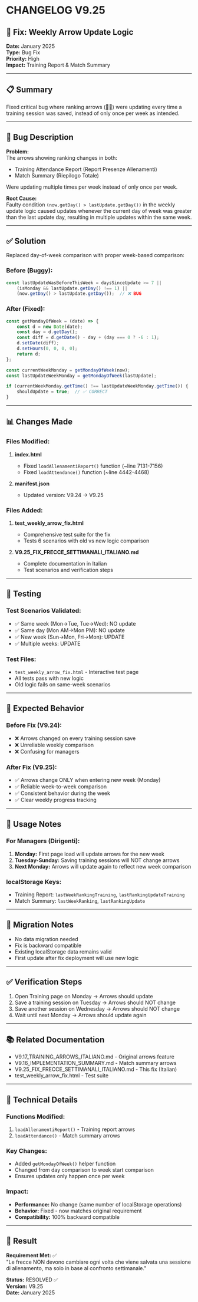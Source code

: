 # CHANGELOG V9.25

## 🔧 Fix: Weekly Arrow Update Logic

**Date:** January 2025  
**Type:** Bug Fix  
**Priority:** High  
**Impact:** Training Report & Match Summary

---

## 📋 Summary

Fixed critical bug where ranking arrows (🔼🔽) were updating every time a training session was saved, instead of only once per week as intended.

---

## 🐛 Bug Description

**Problem:**  
The arrows showing ranking changes in both:
- Training Attendance Report (Report Presenze Allenamenti)
- Match Summary (Riepilogo Totale)

Were updating multiple times per week instead of only once per week.

**Root Cause:**  
Faulty condition `(now.getDay() > lastUpdate.getDay())` in the weekly update logic caused updates whenever the current day of week was greater than the last update day, resulting in multiple updates within the same week.

---

## ✅ Solution

Replaced day-of-week comparison with proper week-based comparison:

### Before (Buggy):
```javascript
const lastUpdateWasBeforeThisWeek = daysSinceUpdate >= 7 || 
    (isMonday && lastUpdate.getDay() !== 1) ||
    (now.getDay() > lastUpdate.getDay());  // ❌ BUG
```

### After (Fixed):
```javascript
const getMondayOfWeek = (date) => {
    const d = new Date(date);
    const day = d.getDay();
    const diff = d.getDate() - day + (day === 0 ? -6 : 1);
    d.setDate(diff);
    d.setHours(0, 0, 0, 0);
    return d;
};

const currentWeekMonday = getMondayOfWeek(now);
const lastUpdateWeekMonday = getMondayOfWeek(lastUpdate);

if (currentWeekMonday.getTime() !== lastUpdateWeekMonday.getTime()) {
    shouldUpdate = true;  // ✅ CORRECT
}
```

---

## 📊 Changes Made

### Files Modified:
1. **index.html**
   - Fixed `loadAllenamentiReport()` function (~line 7131-7156)
   - Fixed `loadAttendance()` function (~line 4442-4468)
   
2. **manifest.json**
   - Updated version: V9.24 → V9.25

### Files Added:
1. **test_weekly_arrow_fix.html**
   - Comprehensive test suite for the fix
   - Tests 6 scenarios with old vs new logic comparison

2. **V9.25_FIX_FRECCE_SETTIMANALI_ITALIANO.md**
   - Complete documentation in Italian
   - Test scenarios and verification steps

---

## 🧪 Testing

### Test Scenarios Validated:
- ✅ Same week (Mon→Tue, Tue→Wed): NO update
- ✅ Same day (Mon AM→Mon PM): NO update
- ✅ New week (Sun→Mon, Fri→Mon): UPDATE
- ✅ Multiple weeks: UPDATE

### Test Files:
- `test_weekly_arrow_fix.html` - Interactive test page
- All tests pass with new logic
- Old logic fails on same-week scenarios

---

## 🎯 Expected Behavior

### Before Fix (V9.24):
- ❌ Arrows changed on every training session save
- ❌ Unreliable weekly comparison
- ❌ Confusing for managers

### After Fix (V9.25):
- ✅ Arrows change ONLY when entering new week (Monday)
- ✅ Reliable week-to-week comparison
- ✅ Consistent behavior during the week
- ✅ Clear weekly progress tracking

---

## 📝 Usage Notes

### For Managers (Dirigenti):
1. **Monday:** First page load will update arrows for the new week
2. **Tuesday-Sunday:** Saving training sessions will NOT change arrows
3. **Next Monday:** Arrows will update again to reflect new week comparison

### localStorage Keys:
- Training Report: `lastWeekRankingTraining`, `lastRankingUpdateTraining`
- Match Summary: `lastWeekRanking`, `lastRankingUpdate`

---

## 🔄 Migration Notes

- No data migration needed
- Fix is backward compatible
- Existing localStorage data remains valid
- First update after fix deployment will use new logic

---

## ✅ Verification Steps

1. Open Training page on Monday → Arrows should update
2. Save a training session on Tuesday → Arrows should NOT change
3. Save another session on Wednesday → Arrows should NOT change
4. Wait until next Monday → Arrows should update again

---

## 📚 Related Documentation

- V9.17_TRAINING_ARROWS_ITALIANO.md - Original arrows feature
- V9.16_IMPLEMENTATION_SUMMARY.md - Match summary arrows
- V9.25_FIX_FRECCE_SETTIMANALI_ITALIANO.md - This fix (Italian)
- test_weekly_arrow_fix.html - Test suite

---

## 🔧 Technical Details

### Functions Modified:
1. `loadAllenamentiReport()` - Training report arrows
2. `loadAttendance()` - Match summary arrows

### Key Changes:
- Added `getMondayOfWeek()` helper function
- Changed from day comparison to week start comparison
- Ensures updates only happen once per week

### Impact:
- **Performance:** No change (same number of localStorage operations)
- **Behavior:** Fixed - now matches original requirement
- **Compatibility:** 100% backward compatible

---

## 🎉 Result

**Requirement Met:** ✅  
"Le frecce NON devono cambiare ogni volta che viene salvata una sessione di allenamento, ma solo in base al confronto settimanale."

**Status:** RESOLVED ✅  
**Version:** V9.25  
**Date:** January 2025
